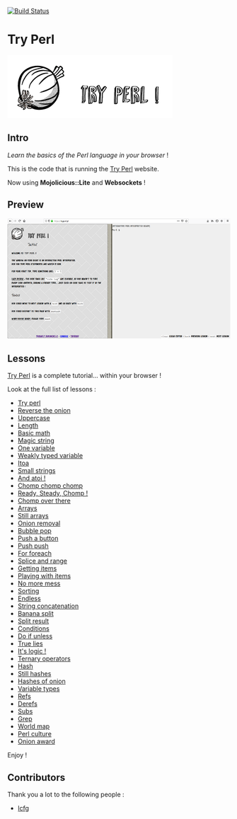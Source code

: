[![Build Status](https://travis-ci.org/thibaultduponchelle/tryperl.svg?branch=master)](https://travis-ci.org/thibaultduponchelle/tryperl)

# Try Perl

![TryPerlLogo](logo.png)

## Intro

*Learn the basics of the Perl language in your browser* !

This is the code that is running the [Try Perl](http://tryperl.pl) website.

Now using **Mojolicious::Lite** and **Websockets** !

## Preview 

![](tryperl.png)

## Lessons

[Try Perl](http://tryperl.pl) is a complete tutorial... within your browser !

Look at the full list of lessons :
* [Try perl](http://tryperl.pl/index.html?lesson=0)
* [Reverse the onion](http://tryperl.pl/index.html?lesson=1)
* [Uppercase](http://tryperl.pl/index.html?lesson=2)
* [Length](http://tryperl.pl/index.html?lesson=3)
* [Basic math](http://tryperl.pl/index.html?lesson=4)
* [Magic string](http://tryperl.pl/index.html?lesson=5)
* [One variable](http://tryperl.pl/index.html?lesson=6)
* [Weakly typed variable](http://tryperl.pl/index.html?lesson=7)
* [Itoa](http://tryperl.pl/index.html?lesson=8)
* [Small strings](http://tryperl.pl/index.html?lesson=9)
* [And atoi !](http://tryperl.pl/index.html?lesson=10)
* [Chomp chomp chomp](http://tryperl.pl/index.html?lesson=11)
* [Ready, Steady, Chomp !](http://tryperl.pl/index.html?lesson=12)
* [Chomp over there](http://tryperl.pl/index.html?lesson=13)
* [Arrays](http://tryperl.pl/index.html?lesson=14)
* [Still arrays](http://tryperl.pl/index.html?lesson=15)
* [Onion removal](http://tryperl.pl/index.html?lesson=16)
* [Bubble pop](http://tryperl.pl/index.html?lesson=17)
* [Push a button](http://tryperl.pl/index.html?lesson=18)
* [Push push](http://tryperl.pl/index.html?lesson=19)
* [For foreach](http://tryperl.pl/index.html?lesson=20)
* [Splice and range](http://tryperl.pl/index.html?lesson=21)
* [Getting items](http://tryperl.pl/index.html?lesson=22)
* [Playing with items](http://tryperl.pl/index.html?lesson=23)
* [No more mess](http://tryperl.pl/index.html?lesson=24)
* [Sorting](http://tryperl.pl/index.html?lesson=25)
* [Endless](http://tryperl.pl/index.html?lesson=26)
* [String concatenation](http://tryperl.pl/index.html?lesson=27)
* [Banana split](http://tryperl.pl/index.html?lesson=28)
* [Split result](http://tryperl.pl/index.html?lesson=29)
* [Conditions](http://tryperl.pl/index.html?lesson=30)
* [Do if unless](http://tryperl.pl/index.html?lesson=31)
* [True lies](http://tryperl.pl/index.html?lesson=32)
* [It's logic !](http://tryperl.pl/index.html?lesson=33)
* [Ternary operators](http://tryperl.pl/index.html?lesson=34)
* [Hash](http://tryperl.pl/index.html?lesson=35)
* [Still hashes](http://tryperl.pl/index.html?lesson=36)
* [Hashes of onion](http://tryperl.pl/index.html?lesson=37)
* [Variable types](http://tryperl.pl/index.html?lesson=38)
* [Refs](http://tryperl.pl/index.html?lesson=39)
* [Derefs](http://tryperl.pl/index.html?lesson=40)
* [Subs](http://tryperl.pl/index.html?lesson=41)
* [Grep](http://tryperl.pl/index.html?lesson=42)
* [World map](http://tryperl.pl/index.html?lesson=43)
* [Perl culture](http://tryperl.pl/index.html?lesson=44)
* [Onion award](http://tryperl.pl/index.html?lesson=45)


Enjoy ! 

## Contributors

Thank you a lot to the following people :

- [lcfg](https://github.com/lcfg)

